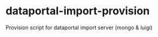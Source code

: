 dataportal-import-provision
===========================

Provision script for dataportal import server (mongo &amp; luigi)
